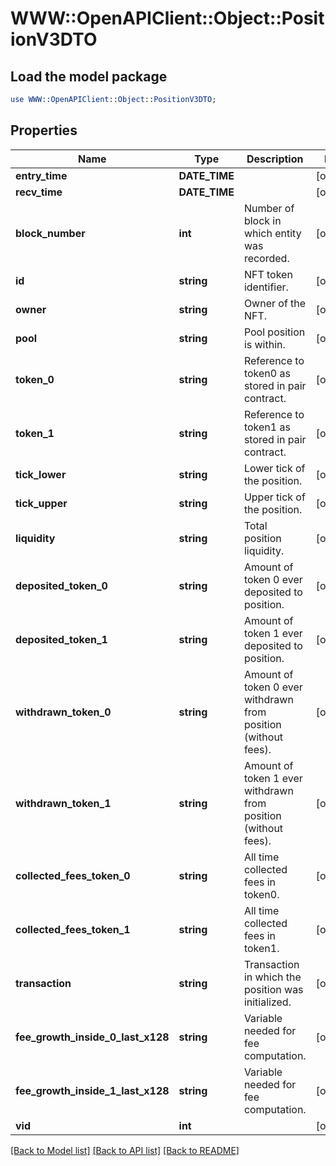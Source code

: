 # WWW::OpenAPIClient::Object::PositionV3DTO

## Load the model package
```perl
use WWW::OpenAPIClient::Object::PositionV3DTO;
```

## Properties
Name | Type | Description | Notes
------------ | ------------- | ------------- | -------------
**entry_time** | **DATE_TIME** |  | [optional] 
**recv_time** | **DATE_TIME** |  | [optional] 
**block_number** | **int** | Number of block in which entity was recorded. | [optional] 
**id** | **string** | NFT token identifier. | [optional] 
**owner** | **string** | Owner of the NFT. | [optional] 
**pool** | **string** | Pool position is within. | [optional] 
**token_0** | **string** | Reference to token0 as stored in pair contract. | [optional] 
**token_1** | **string** | Reference to token1 as stored in pair contract. | [optional] 
**tick_lower** | **string** | Lower tick of the position. | [optional] 
**tick_upper** | **string** | Upper tick of the position. | [optional] 
**liquidity** | **string** | Total position liquidity. | [optional] 
**deposited_token_0** | **string** | Amount of token 0 ever deposited to position. | [optional] 
**deposited_token_1** | **string** | Amount of token 1 ever deposited to position. | [optional] 
**withdrawn_token_0** | **string** | Amount of token 0 ever withdrawn from position (without fees). | [optional] 
**withdrawn_token_1** | **string** | Amount of token 1 ever withdrawn from position (without fees). | [optional] 
**collected_fees_token_0** | **string** | All time collected fees in token0. | [optional] 
**collected_fees_token_1** | **string** | All time collected fees in token1. | [optional] 
**transaction** | **string** | Transaction in which the position was initialized. | [optional] 
**fee_growth_inside_0_last_x128** | **string** | Variable needed for fee computation. | [optional] 
**fee_growth_inside_1_last_x128** | **string** | Variable needed for fee computation. | [optional] 
**vid** | **int** |  | [optional] 

[[Back to Model list]](../README.md#documentation-for-models) [[Back to API list]](../README.md#documentation-for-api-endpoints) [[Back to README]](../README.md)


